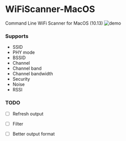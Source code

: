 # WiFiScanner-MacOS

Command Line WiFi Scanner for MacOS (10.13)
![demo](https://raw.githubusercontent.com/darg20127/WiFiScanner-MacOS/master/Demo/demo.jpeg)

### Supports
- SSID
- PHY mode
- BSSID
- Channel
- Channel band
- Channel bandwidth
- Security
- Noise
- RSSI

### TODO
- [ ] Refresh output
- [ ] Filter 
- [ ] Better output format

